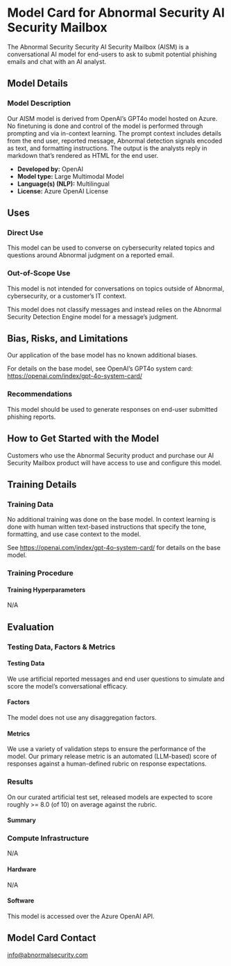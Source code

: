 # Model Card for Abnormal Security AI Security Mailbox

The Abnormal Security Security AI Security Mailbox (AISM) is a conversational AI model for end-users to ask to submit potential phishing emails and chat with an AI analyst.

## Model Details

### Model Description

Our AISM model is derived from OpenAI’s GPT4o model hosted on Azure. No finetuning is done and control of the model is performed through prompting and via in-context learning. The prompt context includes details from the end user, reported message, Abnormal detection signals encoded as text, and formatting instructions. The output is the analysts reply in markdown that’s rendered as HTML for the end user.

- **Developed by:** OpenAI
- **Model type:** Large Multimodal Model
- **Language(s) (NLP):** Multilingual
- **License:** Azure OpenAI License

## Uses

### Direct Use

This model can be used to converse on cybersecurity related topics and questions around Abnormal judgment on a reported email.

### Out-of-Scope Use

This model is not intended for conversations on topics outside of Abnormal, cybersecurity, or a customer’s IT context. 

This model does not classify messages and instead relies on the Abnormal Security Detection Engine model for a message’s judgment.

## Bias, Risks, and Limitations

Our application of the base model has no known additional biases.

For details on the base model, see OpenAI’s GPT4o system card: https://openai.com/index/gpt-4o-system-card/

### Recommendations

This model should be used to generate responses on end-user submitted phishing reports. 

## How to Get Started with the Model

Customers who use the Abnormal Security product and purchase our AI Security Mailbox product will have access to use and configure this model.

## Training Details

### Training Data

No additional training was done on the base model. In context learning is done with human witten text-based instructions that specify the tone, formatting, and use case context to the model.

See https://openai.com/index/gpt-4o-system-card/ for details on the base model.

### Training Procedure

#### Training Hyperparameters

N/A

## Evaluation

### Testing Data, Factors & Metrics

#### Testing Data

We use artificial reported messages and end user questions to simulate and score the model’s conversational efficacy. 

#### Factors

The model does not use any disaggregation factors.

#### Metrics

We use a variety of validation steps to ensure the performance of the model. Our primary release metric is an automated (LLM-based) score of responses against a human-defined rubric on response expectations.

### Results

On our curated artificial test set, released models are expected to score roughly >= 8.0 (of 10) on average against the rubric.

#### Summary

### Compute Infrastructure

N/A

#### Hardware

N/A

#### Software

This model is accessed over the Azure OpenAI API.

## Model Card Contact

info@abnormalsecurity.com



